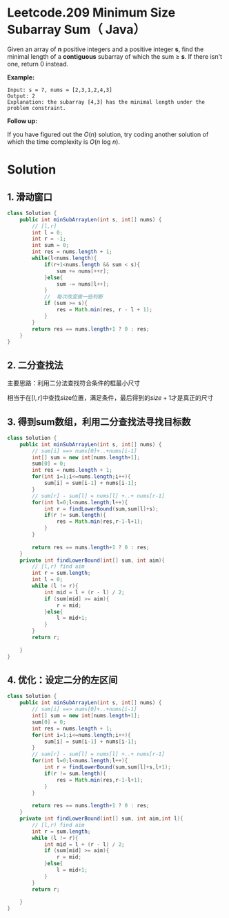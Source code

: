 #  Leetcode.209 Minimum Size Subarray Sum（ Java）

Given an array of **n** positive integers and a positive integer **s**, find the minimal length of a **contiguous** subarray of which the sum ≥ **s**. If there isn't one, return 0 instead.

**Example:** 

```
Input: s = 7, nums = [2,3,1,2,4,3]
Output: 2
Explanation: the subarray [4,3] has the minimal length under the problem constraint.
```

**Follow up:**

If you have figured out the *O*(*n*) solution, try coding another solution of which the time complexity is *O*(*n* log *n*). 



# Solution

## 1. 滑动窗口

```java
class Solution {
    public int minSubArrayLen(int s, int[] nums) {
        // [l,r]
        int l = 0;
        int r = -1;
        int sum = 0;
        int res = nums.length + 1;
        while(l<nums.length){
            if(r+1<nums.length && sum < s){
                sum += nums[++r];
            }else{
                sum -= nums[l++];
            }
            //  每次改变做一些判断
            if (sum >= s){
                res = Math.min(res, r - l + 1);
            }
        }
        return res == nums.length+1 ? 0 : res;
    }
}
```

## 2. 二分查找法

主要思路：利用二分法查找符合条件的框最小尺寸

相当于在$[l,r]$中查找size位置，满足条件，最后得到的$size+1$才是真正的尺寸

## 3. 得到sum数组，利用二分查找法寻找目标数

```Java
class Solution {
    public int minSubArrayLen(int s, int[] nums) {
        // sum[i] ==> nums[0]+..+nums[i-1]
        int[] sum = new int[nums.length+1];
        sum[0] = 0;
        int res = nums.length + 1;
        for(int i=1;i<=nums.length;i++){
            sum[i] = sum[i-1] + nums[i-1];
        }
        // sum[r] - sum[l] = nums[l] +..+ nums[r-1]
        for(int l=0;l<nums.length;l++){
            int r = findLowerBound(sum,sum[l]+s);
            if(r != sum.length){
                res = Math.min(res,r-1-l+1);
            }
        }
        
        return res == nums.length+1 ? 0 : res;
    }
    private int findLowerBound(int[] sum, int aim){
        // [l,r) find aim
        int r = sum.length;
        int l = 0;
        while (l != r){
            int mid = l + (r - l) / 2;
            if (sum[mid] >= aim){
                r = mid;
            }else{
                l = mid+1;
            }
        }
        return r;
        
    }
}
```

## 4. 优化：设定二分的左区间

```java
class Solution {
    public int minSubArrayLen(int s, int[] nums) {
        // sum[i] ==> nums[0]+..+nums[i-1]
        int[] sum = new int[nums.length+1];
        sum[0] = 0;
        int res = nums.length + 1;
        for(int i=1;i<=nums.length;i++){
            sum[i] = sum[i-1] + nums[i-1];
        }
        // sum[r] - sum[l] = nums[l] +..+ nums[r-1]
        for(int l=0;l<nums.length;l++){
            int r = findLowerBound(sum,sum[l]+s,l+1);
            if(r != sum.length){
                res = Math.min(res,r-1-l+1);
            }
        }
        
        return res == nums.length+1 ? 0 : res;
    }
    private int findLowerBound(int[] sum, int aim,int l){
        // [l,r) find aim
        int r = sum.length;
        while (l != r){
            int mid = l + (r - l) / 2;
            if (sum[mid] >= aim){
                r = mid;
            }else{
                l = mid+1;
            }
        }
        return r;
        
    }
}
```

